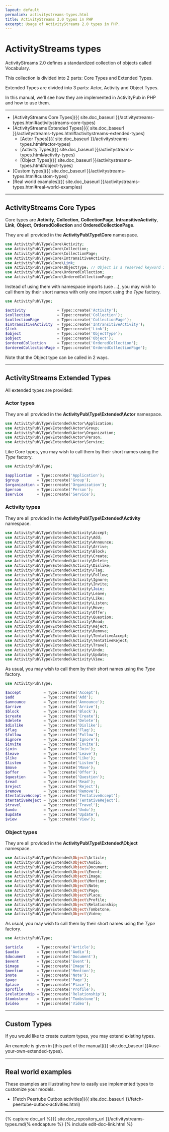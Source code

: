 ```yaml
---
layout: default
permalink: activitystreams-types.html
title: ActivityStreams 2.0 types in PHP
excerpt: Usage of ActivityStreams 2.0 types in PHP.
---
```


ActivityStreams types
=====================

ActivityStreams 2.0 defines a standardized collection of objects called
Vocabulary.

This collection is divided into 2 parts: Core Types and Extended Types.

Extended Types are divided into 3 parts: Actor, Activity and Object 
Types.

In this manual, we'll see how they are implemented in ActivityPub in 
PHP and how to use them.

________________________________________________________________________


- [ActivityStreams Core Types]({{ site.doc_baseurl }}/activitystreams-types.html#activitystreams-core-types)
- [ActivityStreams Extended Types]({{ site.doc_baseurl }}/activitystreams-types.html#activitystreams-extended-types)
    - [Actor Types]({{ site.doc_baseurl }}/activitystreams-types.html#actor-types)
    - [Activity Types]({{ site.doc_baseurl }}/activitystreams-types.html#activity-types)
    - [Object Types]({{ site.doc_baseurl }}/activitystreams-types.html#object-types)
- [Custom types]({{ site.doc_baseurl }}/activitystreams-types.html#custom-types)
- [Real world examples]({{ site.doc_baseurl }}/activitystreams-types.html#real-world-examples)

________________________________________________________________________

ActivityStreams Core Types
--------------------------

Core types are __Activity__, __Collection__, __CollectionPage__,
__IntransitiveActivity__, __Link__, __Object__, __OrderedCollection__
and __OrderedCollectionPage__.

They are all provided in the __ActivityPub\Type\Core__ namespace.

```php
use ActivityPub\Type\Core\Activity;
use ActivityPub\Type\Core\Collection;
use ActivityPub\Type\Core\CollectionPage;
use ActivityPub\Type\Core\IntransitiveActivity;
use ActivityPub\Type\Core\Link;
use ActivityPub\Type\Core\ObjectType; // Object is a reserved keyword in PHP
use ActivityPub\Type\Core\OrderedCollection;
use ActivityPub\Type\Core\OrderedCollectionPage;
```

Instead of using them with namespace imports (use ...), you may wish to
call them by their short names with only one import using the *Type*
factory.

```php
use ActivityPub\Type;

$activity              = Type::create('Activity');
$collection            = Type::create('Collection');
$collectionPage        = Type::create('CollectionPage');
$intransitiveActivity  = Type::create('IntransitiveActivity');
$link                  = Type::create('Link');
$object                = Type::create('ObjectType');
$object                = Type::create('Object');
$orderedCollection     = Type::create('OrderedCollection');
$orderedCollectionPage = Type::create('OrderedCollectionPage');
```

Note that the Object type can be called in 2 ways.

________________________________________________________________________

ActivityStreams Extended Types
------------------------------

All extended types are provided:

### Actor types

They are all provided in the 
__ActivityPub\Type\Extended\Actor__ namespace.

```php
use ActivityPub\Type\Extended\Actor\Application;
use ActivityPub\Type\Extended\Actor\Group;
use ActivityPub\Type\Extended\Actor\Organization;
use ActivityPub\Type\Extended\Actor\Person;
use ActivityPub\Type\Extended\Actor\Service;
```

Like Core types, you may wish to call them by their short names using 
the *Type* factory.

```php
use ActivityPub\Type;

$application  = Type::create('Application');
$group        = Type::create('Group');
$organization = Type::create('Organization');
$person       = Type::create('Person');
$service      = Type::create('Service');
```

### Activity types

They are all provided in the 
__ActivityPub\Type\Extended\Activity__ namespace.

```php
use ActivityPub\Type\Extended\Activity\Accept;
use ActivityPub\Type\Extended\Activity\Add;
use ActivityPub\Type\Extended\Activity\Announce;
use ActivityPub\Type\Extended\Activity\Arrive;
use ActivityPub\Type\Extended\Activity\Block;
use ActivityPub\Type\Extended\Activity\Create;
use ActivityPub\Type\Extended\Activity\Delete;
use ActivityPub\Type\Extended\Activity\Dislike;
use ActivityPub\Type\Extended\Activity\Flag;
use ActivityPub\Type\Extended\Activity\Follow;
use ActivityPub\Type\Extended\Activity\Ignore;
use ActivityPub\Type\Extended\Activity\Invite;
use ActivityPub\Type\Extended\Activity\Join;
use ActivityPub\Type\Extended\Activity\Leave;
use ActivityPub\Type\Extended\Activity\Like;
use ActivityPub\Type\Extended\Activity\Listen;
use ActivityPub\Type\Extended\Activity\Move;
use ActivityPub\Type\Extended\Activity\Offer;
use ActivityPub\Type\Extended\Activity\Question;
use ActivityPub\Type\Extended\Activity\Read;
use ActivityPub\Type\Extended\Activity\Reject;
use ActivityPub\Type\Extended\Activity\Remove;
use ActivityPub\Type\Extended\Activity\TentativeAccept;
use ActivityPub\Type\Extended\Activity\TentativeReject;
use ActivityPub\Type\Extended\Activity\Travel;
use ActivityPub\Type\Extended\Activity\Undo;
use ActivityPub\Type\Extended\Activity\Update;
use ActivityPub\Type\Extended\Activity\View;
```

As usual, you may wish to call them by their short names using the 
*Type* factory.

```php
use ActivityPub\Type;

$accept          = Type::create('Accept');
$add             = Type::create('Add');
$announce        = Type::create('Announce');
$arrive          = Type::create('Arrive');
$block           = Type::create('Block');
$create          = Type::create('Create');
$delete          = Type::create('Delete');
$dislike         = Type::create('Dislike');
$flag            = Type::create('Flag');
$follow          = Type::create('Follow');
$ignore          = Type::create('Ignore');
$invite          = Type::create('Invite');
$join            = Type::create('Join');
$leave           = Type::create('Leave');
$like            = Type::create('Like');
$listen          = Type::create('Listen');
$move            = Type::create('Move');
$offer           = Type::create('Offer');
$question        = Type::create('Question');
$read            = Type::create('Read');
$reject          = Type::create('Reject');
$remove          = Type::create('Remove');
$tentativeAccept = Type::create('TentativeAccept');
$tentativeReject = Type::create('TentativeReject');
$travel          = Type::create('Travel');
$undo            = Type::create('Undo');
$update          = Type::create('Update');
$view            = Type::create('View');

```


### Object types

They are all provided in the 
__ActivityPub\Type\Extended\Object__ namespace.

```php
use ActivityPub\Type\Extended\Object\Article;
use ActivityPub\Type\Extended\Object\Audio;
use ActivityPub\Type\Extended\Object\Document;
use ActivityPub\Type\Extended\Object\Event;
use ActivityPub\Type\Extended\Object\Image;
use ActivityPub\Type\Extended\Object\Mention;
use ActivityPub\Type\Extended\Object\Note;
use ActivityPub\Type\Extended\Object\Page;
use ActivityPub\Type\Extended\Object\Place;
use ActivityPub\Type\Extended\Object\Profile;
use ActivityPub\Type\Extended\Object\Relationship;
use ActivityPub\Type\Extended\Object\Tombstone;
use ActivityPub\Type\Extended\Object\Video;
```

As usual, you may wish to call them by their short names using the 
*Type* factory.

```php
use ActivityPub\Type;

$article      = Type::create('Article');
$audio        = Type::create('Audio');
$document     = Type::create('Document');
$event        = Type::create('Event');
$image        = Type::create('Image');
$mention      = Type::create('Mention');
$note         = Type::create('Note');
$page         = Type::create('Page');
$place        = Type::create('Place');
$profile      = Type::create('Profile');
$relationship = Type::create('Relationship');
$tombstone    = Type::create('Tombstone');
$video        = Type::create('Video');

```

________________________________________________________________________

Custom Types
------------

If you would like to create custom types, you may extend existing types.

An example is given in 
[this part of the manual]({{ site.doc_baseurl }}#use-your-own-extended-types).

________________________________________________________________________

Real world examples
-------------------

These examples are illustrating how to easily use implemented types to 
customize your models.

- [Fetch Peertube Outbox activities]({{ site.doc_baseurl }}/fetch-peertube-outbox-activities.html)


________________________________________________________________________


{% capture doc_url %}{{ site.doc_repository_url }}/activitystreams-types.md{% endcapture %}
{% include edit-doc-link.html %}
